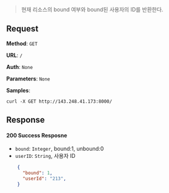 > 현재 리소스의 bound 여부와 bound된 사용자의 ID를 반환한다. 

## Request

**Method**: `GET`

**URL**: `/`

**Auth**: `None`

**Parameters**: `None`

**Samples**:
```
curl -X GET http://143.248.41.173:8000/
```

## Response

#### 200 Success Resposne
* `bound`: `Integer`, bound:1, unbound:0
* `userID`: `String`, 사용자 ID
```json
    {
      "bound": 1,
      "userId": "213",
    }
```